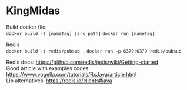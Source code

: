 # KingMidas

Build docker file: <br>
`docker build -t [nameTag] [src_path]`
`docker run [nameTag]`

Redis <br>
`docker build -t redis/pubsub .`
`docker run -p 6379:6379 redis/pubsub`

Redis docs: https://github.com/redis/jedis/wiki/Getting-started <br>
Good article with examples codes: https://www.vogella.com/tutorials/RxJava/article.html <br>
Lib alternatives: https://redis.io/clients#java